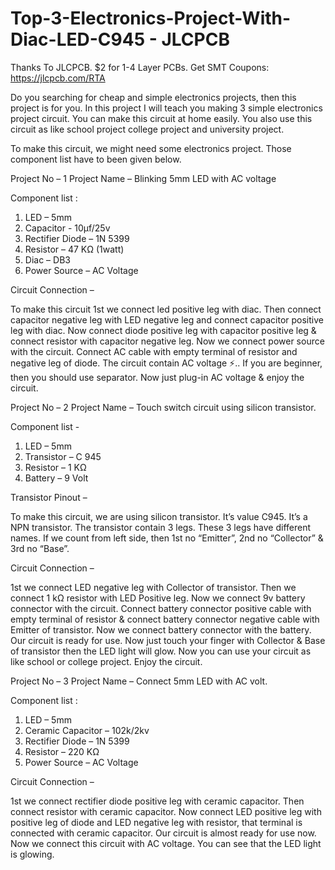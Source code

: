 # Top-3-Electronics-Project-With-Diac-LED-C945 - JLCPCB


Thanks To JLCPCB.
$2 for 1-4 Layer PCBs.
Get SMT Coupons: https://jlcpcb.com/RTA


Do you searching for cheap and simple electronics projects, then this project is for you. In this project I will teach you making 3 simple electronics project circuit. You can make this circuit at home easily. You also use this circuit as like school project college project and university project. 


To make this circuit, we might need some electronics project. Those component list have to been given below.

Project No – 1
Project Name –  Blinking 5mm LED with AC voltage

Component list : 

1. LED – 5mm
2. Capacitor - 10µf/25v
3. Rectifier Diode – 1N 5399
4. Resistor – 47 KΩ (1watt)
5. Diac – DB3
6. Power Source – AC Voltage

Circuit Connection –

To make this circuit 1st we connect led positive leg with diac. Then connect capacitor negative leg with LED negative leg and connect capacitor positive leg with diac. Now connect diode positive leg with capacitor positive leg & connect resistor with capacitor negative leg.
Now we connect power source with the circuit. Connect AC cable with empty terminal of resistor and negative leg of diode. 
The circuit contain AC voltage ⚡.. If you are beginner, then you should use separator.
Now just plug-in AC voltage & enjoy the circuit.

Project No – 2
Project Name – Touch switch circuit using silicon transistor.

Component list -

1. LED – 5mm
2. Transistor – C 945
3. Resistor – 1 KΩ 
4. Battery – 9 Volt

Transistor Pinout – 

To make this circuit, we are using silicon transistor. It’s value C945. It’s a NPN transistor. The transistor contain 3 legs. These 3 legs have different names. If we count from left side, then 1st  no “Emitter”, 2nd  no “Collector” & 3rd no “Base”.

Circuit Connection – 

1st we connect LED negative leg with Collector of transistor. Then we connect 1 kΩ resistor with LED Positive leg.
Now we connect 9v battery connector with the circuit. Connect battery connector positive cable with empty terminal of resistor & connect battery connector negative cable with Emitter of transistor.
Now we connect battery connector with the battery. Our circuit is ready for use. Now just touch your finger with Collector & Base of transistor then the LED light will glow.
Now you can use your circuit as like school or college project.  Enjoy the circuit.

Project No – 3
Project Name –  Connect 5mm LED with AC volt.

Component list : 

1. LED – 5mm
2. Ceramic Capacitor – 102k/2kv
3. Rectifier Diode – 1N 5399
4. Resistor – 220 KΩ 
5. Power Source – AC Voltage

Circuit Connection –

1st we connect rectifier diode positive leg with ceramic capacitor. Then connect resistor with ceramic capacitor. Now connect LED positive leg with positive leg of diode and LED negative leg with resistor, that terminal is connected with ceramic capacitor. 
Our circuit is almost ready for use now. Now we connect this circuit with AC voltage. You can see that the LED light is glowing.
